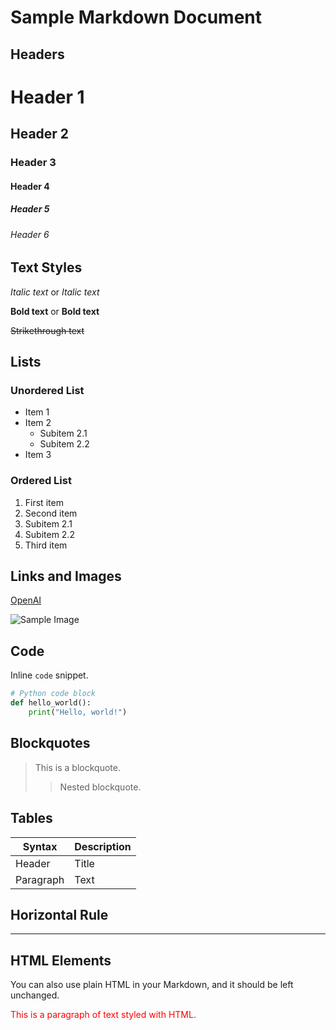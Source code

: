 # Sample Markdown Document

## Headers

# Header 1
## Header 2
### Header 3
#### Header 4
##### Header 5
###### Header 6

## Text Styles

*Italic text* or _Italic text_

**Bold text** or __Bold text__

~~Strikethrough text~~

## Lists

### Unordered List

- Item 1
- Item 2
  - Subitem 2.1
  - Subitem 2.2
- Item 3

### Ordered List

1. First item
2. Second item
  1. Subitem 2.1
  2. Subitem 2.2
3. Third item

## Links and Images

[OpenAI](https://www.openai.com/)

![Sample Image](https://via.placeholder.com/150)

## Code

Inline `code` snippet.

```python
# Python code block
def hello_world():
    print("Hello, world!")
```

## Blockquotes

> This is a blockquote.
>
> > Nested blockquote.

## Tables

| Syntax    | Description |
| --------- | ----------- |
| Header    | Title       |
| Paragraph | Text        |

## Horizontal Rule

---

## HTML Elements

You can also use plain HTML in your Markdown, and it should be left unchanged.

<div style="color:red;">This is a paragraph of text styled with HTML.</div>
